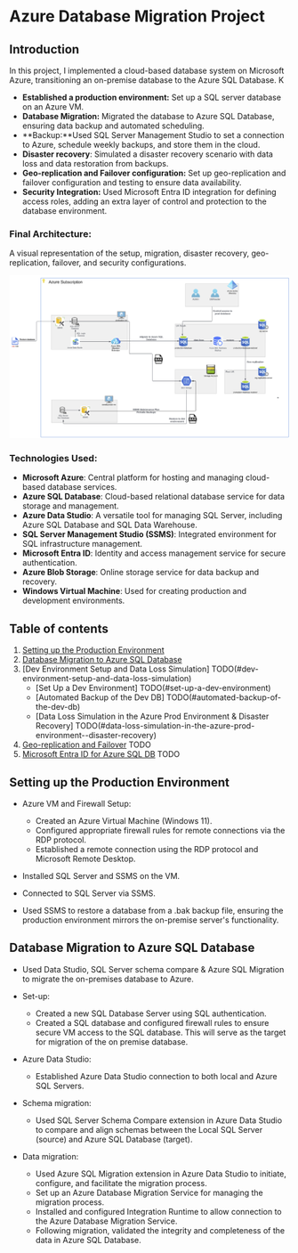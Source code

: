# Azure Database Migration Project

## Introduction
In this project, I implemented a cloud-based database system on Microsoft Azure, transitioning an on-premise database to the Azure SQL Database. K

- **Established a production environment:** Set up a SQL server database on an Azure VM.
- **Database Migration:** Migrated the database to Azure SQL Database, ensuring data backup and automated scheduling.
- **Backup:**Used SQL Server Management Studio to set a connection to Azure, schedule weekly backups, and store them in the cloud. 
- **Disaster recovery**: Simulated a disaster recovery scenario with data loss and data restoration from backups.
- **Geo-replication and Failover configuration:** Set up geo-replication and failover configuration and testing to ensure data availability.
- **Security Integration:** Used Microsoft Entra ID integration for defining access roles, adding an extra layer of control and protection to the database environment.

### Final Architecture:
A visual representation of the setup, migration, disaster recovery, geo-replication, failover, and security configurations.

<div align="center">
  <img src="architecture.PNG" alt="Architecture">
</div>

### Technologies Used:
- **Microsoft Azure**: Central platform for hosting and managing cloud-based database services.
- **Azure SQL Database**: Cloud-based relational database service for data storage and management.
- **Azure Data Studio**: A versatile tool for managing SQL Server, including Azure SQL Database and SQL Data Warehouse.
- **SQL Server Management Studio (SSMS)**: Integrated environment for SQL infrastructure management.
- **Microsoft Entra ID**: Identity and access management service for secure authentication.
- **Azure Blob Storage**:  Online storage service for data backup and recovery.
- **Windows Virtual Machine**: Used for creating production and development environments.

## Table of contents 
1. [Setting up the Production Environment](#Setting-up-the-Production-Environment)
2. [Database Migration to Azure SQL Database](#Database-Migration-to-Azure-SQL-Database)
2. [Dev Environment Setup and Data Loss Simulation] 
TODO(#dev-environment-setup-and-data-loss-simulation)
   - [Set Up a Dev Environment] 
   TODO(#set-up-a-dev-environment)
   - [Automated Backup of the Dev DB] 
   TODO(#automated-backup-of-the-dev-db)
   - [Data Loss Simulation in the Azure Prod Environment & Disaster Recovery] 
   TODO(#data-loss-simulation-in-the-azure-prod-environment--disaster-recovery)
3. [Geo-replication and Failover](#geo-replication-and-failover) TODO
4. [Microsoft Entra ID for Azure SQL DB](#microsoft-entra-id-for-azure-sql-db) TODO

## Setting up the Production Environment 

- Azure VM and Firewall Setup:
  - Created an Azure Virtual Machine (Windows 11).
  - Configured appropriate firewall rules for remote connections via the RDP protocol.
  - Established a remote connection using the RDP protocol and Microsoft Remote Desktop.
  
- Installed SQL Server and SSMS on the VM.

- Connected to SQL Server via SSMS.

- Used SSMS to restore a database from a .bak backup file, ensuring the production environment mirrors the on-premise server's functionality.



## Database Migration to Azure SQL Database
- Used Data Studio, SQL Server schema compare & Azure SQL Migration to migrate the on-premises database to Azure.

- Set-up: 
  - Created a new SQL Database Server using SQL authentication. 
  - Created a SQL database and configured firewall rules to ensure secure VM access to the SQL database. This will serve as the target for migration of the on premise database.

- Azure Data Studio:
  - Established Azure Data Studio connection to both local and Azure SQL Servers.
  
- Schema migration:
  - Used SQL Server Schema Compare extension in Azure Data Studio to compare and align schemas between the Local SQL Server (source) and Azure SQL Database (target).

- Data migration:
  - Used Azure SQL Migration extension in Azure Data Studio to initiate, configure, and facilitate the migration process.
  - Set up an Azure Database Migration Service for managing the migration process.
  - Installed and configured Integration Runtime to allow connection to the Azure Database Migration Service.
  - Following migration, validated the integrity and completeness of the data in Azure SQL Database.


